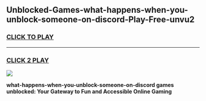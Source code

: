 
## Unblocked-Games-what-happens-when-you-unblock-someone-on-discord-Play-Free-unvu2
<h3>
<a href="https://premium76.site?title=what-happens-when-you-unblock-someone-on-discord&ref=21A">CLICK TO PLAY</a></h3>
<hr>

<h3>
<a href="https://premium76.site?title=what-happens-when-you-unblock-someone-on-discord&ref=21A">CLICK 2 PLAY</a>
  
</h3>

<a href="https://premium76.site?title=what-happens-when-you-unblock-someone-on-discord&ref=21A"><img src="https://clearcache.store/games.png"></a>


**what-happens-when-you-unblock-someone-on-discord games unblocked: Your Gateway to Fun and Accessible Online Gaming**
